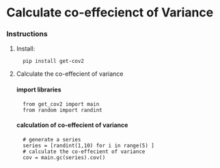 # Calculate co-effecienct of Variance

### Instructions

1. Install:

         pip install get-cov2


2. Calculate the co-effecient of variance

      #### import libraries
         from get_cov2 import main
         from random import randint
      #### calculation of co-effecient of variance
         # generate a series
         series = [randint(1,10) for i in range(5) ]
         # calculate the co-effecient of variance
         cov = main.gc(series).cov()
